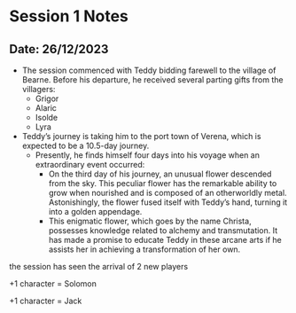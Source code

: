 # Session 1 Notes 
## Date: 26/12/2023

- The session commenced with Teddy bidding farewell to the village of Bearne. Before his departure, he received several parting gifts from the villagers:
	- Grigor
	- Alaric
	- Isolde
	- Lyra
- Teddy’s journey is taking him to the port town of Verena, which is expected to be a 10.5-day journey.
	- Presently, he finds himself four days into his voyage when an extraordinary event occurred:
		- On the third day of his journey, an unusual flower descended from the sky. This peculiar flower has the remarkable ability to grow when nourished and is composed of an otherworldly metal. Astonishingly, the flower fused itself with Teddy’s hand, turning it into a golden appendage.
		- This enigmatic flower, which goes by the name Christa, possesses knowledge related to alchemy and transmutation. It has made a promise to educate Teddy in these arcane arts if he assists her in achieving a transformation of her own.


the session has seen the arrival of 2 new players 

+1 character = Solomon

+1 character = Jack